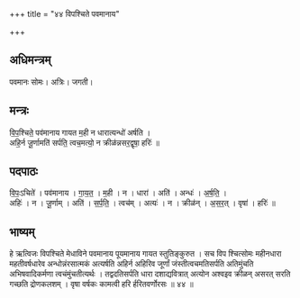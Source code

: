 +++
title = "४४ विपश्चिते पवमानाय"

+++
## अधिमन्त्रम्
पवमानः सोमः। अत्रिः। जगती।

## मन्त्रः
वि॒प॒श्चिते॒ पव॑मानाय गायत म॒ही न धारात्यन्धो॑ अर्षति ।  
अहि॒र्न जू॒र्णामति॑ सर्पति॒ त्वच॒मत्यो॒ न क्रीळ॑न्नसर॒द्वृषा॒ हरिः॑ ॥

## पदपाठः
वि॒पः॒ऽचिते॑ । पव॑मानाय । गा॒य॒त॒ । म॒ही । न । धारा॑ । अति॑ । अन्धः॑ । अ॒र्ष॒ति॒ ।  
अहिः॑ । न । जू॒र्णाम् । अति॑ । स॒र्प॒ति॒ । त्वच॑म् । अत्यः॑ । न । क्रीळ॑न् । अ॒स॒र॒त् । वृषा॑ । हरिः॑ ॥

## भाष्यम्
हे ऋत्विजः विपश्चिते मेधाविने पवमानाय पूयमानाय गायत स्तुतिङ्कुरुत । सच विप श्चित्सोमः महीनधारा महतीवर्षधारेव अन्धोन्नंरसात्मकं अत्यर्षति अहिर्न अहिरिव जूर्णां जंस्तीत्वचमतिसर्पति अतिमुंचति अभिषवादिकर्मणा त्वचंमुंचतीत्यर्थः । तद्वदतिसर्पति धारा दशाद्यवित्रात् अत्योन अश्वइव क्रीळन् असरत् सरति गच्छति द्रोणकलशम् । वृषा वर्षकः कामत्वी हरि र्हरितवर्णोरसः ॥ ४४ ॥